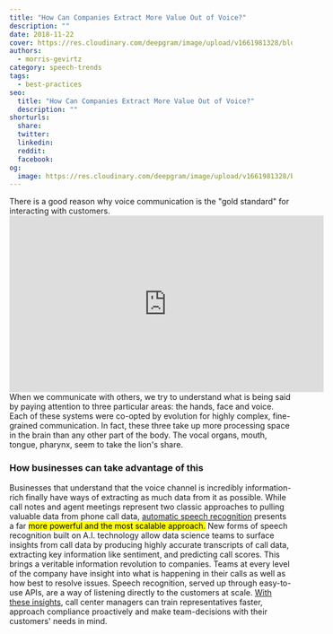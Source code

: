 ```yaml
---
title: "How Can Companies Extract More Value Out of Voice?"
description: ""
date: 2018-11-22
cover: https://res.cloudinary.com/deepgram/image/upload/v1661981328/blog/how-can-companies-extract-more-value-out-of-voice/how-can-cos-extract-value%402x.jpg
authors:
  - morris-gevirtz
category: speech-trends
tags:
  - best-practices
seo:
  title: "How Can Companies Extract More Value Out of Voice?"
  description: ""
shorturls:
  share: 
  twitter: 
  linkedin: 
  reddit: 
  facebook: 
og:
  image: https://res.cloudinary.com/deepgram/image/upload/v1661981328/blog/how-can-companies-extract-more-value-out-of-voice/how-can-cos-extract-value%402x.jpg
---
```


There is a good reason why voice communication is the "gold standard" for interacting with customers. <iframe src="https://www.youtube.com/embed/Q5K2tiZQS6k" width="560" height="315" frameborder="0" allowfullscreen="allowfullscreen"></iframe>When we communicate with others, we try to understand what is being said by paying attention to three particular areas: the hands, face and voice. Each of these systems were co-opted by evolution for highly complex, fine-grained communication. In fact, these three take up more processing space in the brain than any other part of the body. The vocal organs, mouth, tongue, pharynx, seem to take the lion's share.

### How businesses can take advantage of this

Businesses that understand that the voice channel is incredibly information-rich finally have ways of extracting as much data from it as possible. While call notes and agent meetings represent two classic approaches to pulling valuable data from phone call data, [automatic speech recognition](https://blog.deepgram.com/what-is-asr/) presents a far <mark>more powerful and the most scalable approach.</mark> New forms of speech recognition built on A.I. technology allow data science teams to surface insights from call data by producing highly accurate transcripts of call data, extracting key information like sentiment, and predicting call scores. This brings a veritable information revolution to companies. Teams at every level of the company have insight into what is happening in their calls as well as how best to resolve issues. Speech recognition, served up through easy-to-use APIs, are a way of listening directly to the customers at scale. [With these insights](https://blog.deepgram.com/five-ways-to-use-speech-recognition-apis-to-empower-your-business/), call center managers can train representatives faster, approach compliance proactively and make team-decisions with their customers' needs in mind.
